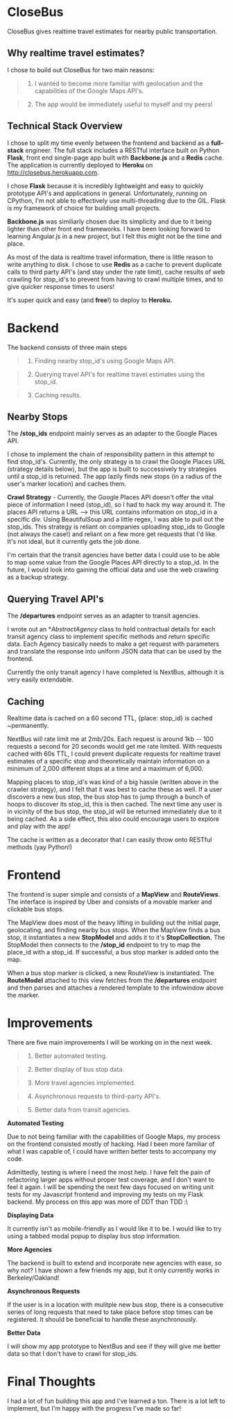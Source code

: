 CloseBus
=======

CloseBus gives realtime travel estimates for nearby public transportation.

Why realtime travel estimates?
---
I chose to build out CloseBus for two main reasons:

> 1) I wanted to become more familiar with geolocation and the capabilities of the Google Maps API's.

> 2) The app would be immediately useful to myself and my peers!

Technical Stack Overview
---
I chose to split my time evenly between the frontend and backend as a **full-stack** engineer. The full stack includes a RESTful interface built on Python **Flask**, front end single-page app built with **Backbone.js** and a **Redis** cache. The application is currently deployed to **Heroku** on http://closebus.herokuapp.com.

I chose **Flask** because it is incredibly lightweight and easy to quickly prototype API's and applications in general. Unfortunately, running on CPython, I'm not able to effectively use multi-threading due to the GIL. Flask is my framework of choice for building small projects.

**Backbone.js** was similiarly chosen due its simplicity and due to it being lighter than other front end frameworks. I have been looking forward to learning Angular.js in a new project, but I felt this might not be the time and place.

As most of the data is realtime travel information, there is little reason to write anything to disk. I chose to use **Redis** as a cache to prevent duplicate calls to third party API's (and stay under the rate limit), cache results of web crawling for stop_id's to prevent from having to crawl multiple times, and to give quicker response times to users!

It's super quick and easy (and **free**!) to deploy to **Heroku.**

Backend
====

The backend consists of three main steps

> 1) Finding nearby stop_id's using Google Maps API.

> 2) Querying travel API's for realtime travel estimates using the stop_id.

> 3) Caching results.

Nearby Stops
----

The **/stop_ids** endpoint mainly serves as an adapter to the Google Places API.

I chose to implement the chain of responsibility pattern in this attempt to find stop_id's. Currently, the only strategy is to crawl the Google Places URL (strategy details below), but the app is built to successively try strategies until a stop_id is returned. The app lazily finds new stops (in a radius of the user's marker location) and caches them.

**Crawl Strategy** - Currently, the Google Places API doesn't offer the vital piece of information I need (stop_id), so I had to hack my way around it. The places API returns a URL --> this URL contains information on stop_id in a specific div. Using BeautifulSoup and a little regex, I was able to pull out the stop_ids. This strategy is reliant on companies uploading stop_ids to Google (not always the case!) and reliant on a few more get requests that I'd like. It's not ideal, but it currently gets the job done.

I'm certain that the transit agencies have better data I could use to be able to map some value from the Google Places API directly to a stop_id. In the future, I would look into gaining the official data and use the web crawling as a backup strategy.

Querying Travel API's
-----

The **/departures** endpoint serves as an adapter to transit agencies.

I wrote out an **AbstractAgency* class to hold contractual details for each transit agency class to implement specific methods and return specific data. Each Agency basically needs to make a get request with parameters and translate the response into uniform JSON data that can be used by the frontend.

Currently the only transit agency I have completed is NextBus, although it is very easily extendable. 

Caching
-----

Realtime data is cached on a 60 second TTL, {place: stop_id} is cached ~permanently.

NextBus will rate limit me at 2mb/20s. Each request is around 1kb -- 100 requests a second for 20 seconds would get me rate limited. With requests cached with 60s TTL, I could prevent duplicate requests for realtime travel estimates of a specific stop and theoretically maintain information on a minimum of 2,000 different stops at a time and a maximum of 6,000. 

Mapping places to stop_id's was kind of a big hassle (written above in the crawler strategy), and I felt that it was best to cache these as well. If a user discovers a new bus stop, the bus stop has to jump through a bunch of hoops to discover its stop_id, this is then cached. The next time any user is in vicinity of the bus stop, the stop_id will be returned immediately due to it being cached. As a side effect, this also could encourage users to explore and play with the app!

The cache is written as a decorator that I can easily throw onto RESTful methods (yay Python!)

Frontend
=====

The frontend is super simple and consists of a **MapView** and **RouteViews**. The interface is inspired by Uber and consists of a movable marker and clickable bus stops.

The MapView does most of the heavy lifting in building out the initial page, geolocating, and finding nearby bus stops. When the MapView finds a bus stop, it instantiates a new **StopModel** and adds it to it's **StopCollection.** The StopModel then connects to the **/stop_id** endpoint to try to map the place_id with a stop_id. If successful, a bus stop marker is added onto the map.

When a bus stop marker is clicked, a new RouteView is instantiated. The **RouteModel** attached to this view fetches from the **/departures** endpoint and then parses and attaches a rendered template to the infowindow above the marker.

Improvements
====

There are five main improvements I will be working on in the next week.

> 1) Better automated testing.

> 2) Better display of bus stop data.

> 3) More travel agencies implemented.

> 4) Asynchronous requests to third-party API's.

> 5) Better data from transit agencies.

**Automated Testing**

Due to not being familiar with the capabilities of Google Maps, my process on the frontend consisted mostly of hacking. Had I been more familiar of what I was capable of, I could have written better tests to accompany my code.

Admittedly, testing is where I need the most help. I have felt the pain of refactoring larger apps without proper test coverage, and I don't want to feel it again. I will be spending the next few days focused on writing unit tests for my Javascript frontend and improving my tests on my Flask backend. My process on this app was more of DDT than TDD :\

**Displaying Data**

It currently isn't as mobile-friendly as I would like it to be. I would like to try using a tabbed modal popup to display bus stop information.

**More Agencies**

The backend is built to extend and incorporate new agencies with ease, so why not? I have shown a few friends my app, but it only currently works in Berkeley/Oakland!

**Asynchronous Requests**

If the user is in a location with mulitple new bus stop, there is a consecutive series of long requests that need to take place before stop times can be registered. It should be beneficial to handle these asynchronously.

**Better Data**

I will show my app prototype to NextBus and see if they will give me better data so that I don't have to crawl for stop_ids.

Final Thoughts
=========

I had a lot of fun building this app and I've learned a ton. There is a lot left to implement, but I'm happy with the progress I've made so far!
